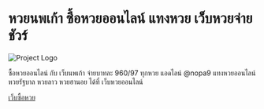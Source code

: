 # หวยนพเก้า ซื้อหวยออนไลน์ แทงหวย เว็บหวยจ่ายชัวร์

![Project Logo](https://nopa9.com/wp-content/uploads/2023/10/%E0%B8%99%E0%B8%9E%E0%B9%80%E0%B8%81%E0%B9%89%E0%B8%B2-1-1.webp)

ซื้อหวยออนไลน์ กับ เว็บนพเก้า จ่ายบาทละ 960/97 ทุกหวย แอดไลน์ @nopa9 แทงหวยออนไลน์ หวยรัฐบาล หวยลาว หวยฮานอย ได้ที่ เว็บหวยออนไลน์

[เว็บซื้อหวย](https://nopa9.com/)


